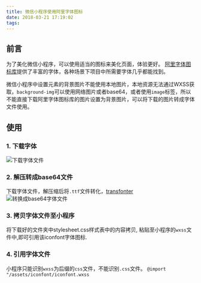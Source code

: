 ```yaml
---
title: 微信小程序使用阿里字体图标
date: 2018-03-21 17:19:02
tags:
---
```


## 前言

为了美化微信小程序，可以使用适当的图标来美化页面，体验更好。
[阿里字体图标库](http://www.iconfont.cn/)提供了丰富的字体，各种场景下项目中所需要字体几乎都能找到。

微信小程序中设置元素的背景图片不能使用本地图片，本地资源无法通过WXSS获取，`background-img`可以使用网络图片或者base64，或者使用`image`标签，所以不能直接下载阿里字体图标库的图片设置为背景图片，可以将下载的图片转成字体文件使用。

## 使用

### 1. 下载字体
![下载字体文件](https://hexo-blog-1256208212.cos.ap-beijing.myqcloud.com/1521625432192.jpg)

### 2. 解压转成base64文件
下载字体文件，解压缩后将`.ttf`文件转化，[transfonter](https://transfonter.org/)
![转换成base64字体文件](https://hexo-blog-1256208212.cos.ap-beijing.myqcloud.com/1521628758409.jpg)

### 3. 拷贝字体文件至小程序
将下载好的文件夹中stylesheet.css样式表中的内容拷贝, 粘贴至小程序的`wxss`文件中,即可引用该iconfont字体图标.

### 4. 引用字体文件
小程序只能识别`wxss`为后缀的`css`文件，不能识别`.css`文件。
`@import "/assets/iconfont/iconfont.wxss`

